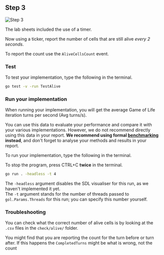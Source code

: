 <!--@include: index.md-->
#

## Step 3

![Step 3](/assets/cw_diagrams-Parallel_3.png)

The lab sheets included the use of a timer.

Now using a ticker, report the number of cells that are still alive *every 2 seconds*.

To report the count use the `AliveCellsCount` event.

### Test

To test your implementation, type the following in the terminal.

``` bash
go test -v -run TestAlive
```

### Run your implementation

When running your implementation, you will get the average Game of Life iteration turns per second (Avg turns/s).

You can use this data to evaluate your performance and compare it with your various implementations. However, we do not recommend directly using this data in your report.
**We recommend using formal [benchmarking](../report-guidance.md#example-benchmark-function) instead**, and don't forget to analyse your methods and results in your report.

To run your implementation, type the following in the terminal.

To stop the program, press CTRL+C **twice** in the terminal.

``` bash
go run . -headless -t 4
```

The `-headless` argument disables the SDL visualiser for this run, as we haven't implemented it yet.
\
The `-t` argument stands for the number of threads passed to `gol.Params.Threads` for this run; you can specify this number yourself.

### Troubleshooting

You can check what the correct number of alive cells is by looking at the `.csv` files in the `check/alive/` folder.

You might find that you are reporting the count for the turn before or turn after. If this happens the `CompletedTurns` might be what is wrong, not the count
